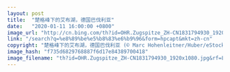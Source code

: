 ```yaml
---
layout: post
title:  "楚格峰下的艾布湖，德国巴伐利亚"
date:   "2020-01-11 16:00:00 +0800"
image_url: "http://cn.bing.com/th?id=OHR.Zugspitze_ZH-CN1831794930_1920x1080.jpg&rf=LaDigue_1920x1080.jpg&pid=hp"
link: "/search?q=%e8%89%be%e5%b8%83%e6%b9%96&form=hpcapt&mkt=zh-cn"
copyright: "楚格峰下的艾布湖，德国巴伐利亚 (© Marc Hohenleitner/Huber/eStock Photo)"
image_hash: "f735d6829768887f6d17e84389700418"
image_filename: "th?id=OHR.Zugspitze_ZH-CN1831794930_1920x1080.jpg&rf=LaDigue_1920x1080.jpg&pid=hp"
---
```

